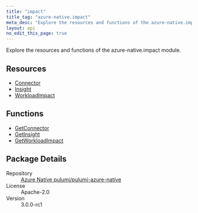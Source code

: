 ```yaml
---
title: "impact"
title_tag: "azure-native.impact"
meta_desc: "Explore the resources and functions of the azure-native.impact module."
layout: api
no_edit_this_page: true
---
```


<!-- WARNING: this file was generated by Pulumi Docs Generator. -->
<!-- Do not edit by hand unless you're certain you know what you are doing! -->

Explore the resources and functions of the azure-native.impact module.

<h2 id="resources">Resources</h2>
<ul class="api">
    <li><a href="connector/" title="Connector">Connector</a></li>
    <li><a href="insight/" title="Insight">Insight</a></li>
    <li><a href="workloadimpact/" title="WorkloadImpact">WorkloadImpact</a></li>
</ul>

<h2 id="functions">Functions</h2>
<ul class="api">
    <li><a href="getconnector/" title="GetConnector">GetConnector</a></li>
    <li><a href="getinsight/" title="GetInsight">GetInsight</a></li>
    <li><a href="getworkloadimpact/" title="GetWorkloadImpact">GetWorkloadImpact</a></li>
</ul>

<h2 id="package-details">Package Details</h2>
<dl class="package-details">
	<dt>Repository</dt>
	<dd><a href="https://github.com/pulumi/pulumi-azure-native">Azure Native pulumi/pulumi-azure-native</a></dd>
	<dt>License</dt>
	<dd>Apache-2.0</dd>
	<dt>Version</dt>
	<dd>3.0.0-rc1</dd>
</dl>

